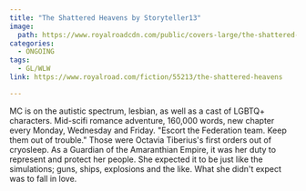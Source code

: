 ```yaml
---
title: "The Shattered Heavens by Storyteller13"
image:
  path: https://www.royalroadcdn.com/public/covers-large/the-shattered-heavens-aaaaqa9oxe.jpg
categories:
  - ONGOING
tags:
  - GL/WLW
link: https://www.royalroad.com/fiction/55213/the-shattered-heavens

---
```

MC is on the autistic spectrum, lesbian, as well as a cast of LGBTQ+ characters. Mid-scifi romance adventure, 160,000 words, new chapter every Monday, Wednesday and Friday.
"Escort the Federation team. Keep them out of trouble."
Those were Octavia Tiberius's first orders out of cryosleep. As a Guardian of the Amaranthian Empire, it was her duty to represent and protect her people. She expected it to be just like the simulations; guns, ships, explosions and the like. What she didn't expect was to fall in love.

